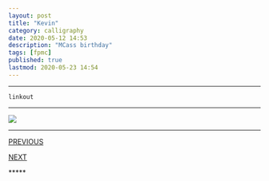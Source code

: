 ```yaml
---
layout: post
title: "Kevin"
category: calligraphy
date: 2020-05-12 14:53
description: "MCass birthday"
tags: [fpmc]
published: true
lastmod: 2020-05-23 14:54
---
```


*****

`linkout`

*****

<img src="{{ site.url }}/assets/img/ca30.jpg" />


*****
<div class="fpmc-nav">

<span class="fpmc-nav-prev"><a href="{{ 'kevin-iii' | prepend: site.baseurl }}">PREVIOUS</a></span>

<span class="fpmc-nav-next"><a href="{{ 'kevin-v' | prepend: site.baseurl }}">NEXT</a></span> 

</div>
*****
